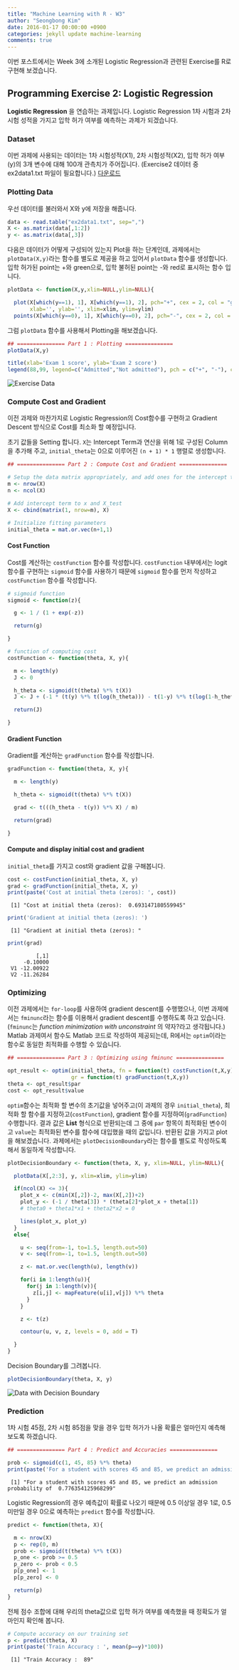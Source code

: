 ```yaml
---
title: "Machine Learning with R - W3"
author: "Seongbong Kim"
date: 2016-01-17 00:00:00 +0900
categories: jekyll update machine-learning
comments: true
---
```


이번 포스트에서는 Week 3에 소개된 Logistic Regression과 관련된 Exercise를 R로 구현해 보겠습니다.


## Programming Exercise 2: Logistic Regression


**Logistic Regression** 을 연습하는 과제입니다.
 Logistic Regression 1차 시험과 2차 시험 성적을 가지고 입학 허가 여부를 예측하는 과제가 되겠습니다.

### Dataset
이번 과제에 사용되는 데이터는 1차 시험성적(X1), 2차 시험성적(X2), 입학 허가 여부(y)의 3개 변수에 대해 100개 관측치가 주어집니다.
(Exercise2 데이터 중 ex2data1.txt 파일이 필요합니다.)
<a href="http://s3.amazonaws.com/spark-public/ml/exercises/on-demand/machine-learning-ex2.zip">다운로드</a>

### Plotting Data

우선 데이터를 불러와서 X와 y에 저장을 해줍니다.

```r
data <- read.table("ex2data1.txt", sep=",")
X <- as.matrix(data[,1:2])
y <- as.matrix(data[,3])
```

다음은 데이터가 어떻게 구성되어 있는지 Plot을 하는 단계인데, 과제에서는 `plotData(X,y)`라는 함수를 별도로 제공을 하고 있어서 `plotData` 함수를 생성합니다. 입학 허가된 point는 +와 green으로, 입학 불허된 point는 -와 red로 표시하는 함수 입니다.


```r
plotData <- function(X,y,xlim=NULL,ylim=NULL){

  plot(X[which(y==1), 1], X[which(y==1), 2], pch="+", cex = 2, col = "green",
       xlab='', ylab='', xlim=xlim, ylim=ylim)
  points(X[which(y==0), 1], X[which(y==0), 2], pch="-", cex = 2, col = "red")}
```

그럼 `plotData` 함수를 사용해서 Plotting을 해보겠습니다.


```r
## =============== Part 1 : Plotting ===============
plotData(X,y)

title(xlab='Exam 1 score', ylab='Exam 2 score')
legend(88,99, legend=c("Admitted","Not admitted"), pch = c("+", "-"), col=c("green", "red"))
```

![Exercise Data](/assets/coursera/machine-learning/ex2/ex2-1-1.png)


### Compute Cost and Gradient
이전 과제와 마찬가지로 Logistic Regression의 Cost함수를 구현하고 Gradient Descent 방식으로 Cost를 최소화 할 예정입니다.

초기 값들을 Setting 합니다. `X`는 Intercept Term과 연산을 위해 1로 구성된 Column을 추가해 주고, `initial_theta`는 0으로 이루어진 `(n + 1) * 1` 행렬로 생성합니다.


```r
## =============== Part 2 : Compute Cost and Gradient ===============

# Setup the data matrix appropriately, and add ones for the intercept term
m <- nrow(X)
n <- ncol(X)

# Add intercept term to x and X_test
X <- cbind(matrix(1, nrow=m), X)

# Initialize fitting parameters
initial_theta = mat.or.vec(n+1,1)
```


#### Cost Function
Cost를 계산하는 `costFunction` 함수를 작성합니다. `costFunction` 내부에서는 logit함수를 구현하는 `sigmoid` 함수를 사용하기 때문에 `sigmoid` 함수를 먼저 작성하고 `costFunction` 함수를 작성합니다.

```r
# sigmoid function
sigmoid <- function(z){

  g <- 1 / (1 + exp(-z))

  return(g)

}

# function of computing cost
costFunction <- function(theta, X, y){

  m <- length(y)
  J <- 0

  h_theta <- sigmoid(t(theta) %*% t(X))
  J <- J + (-1 * (t(y) %*% t(log(h_theta))) - t(1-y) %*% t(log(1-h_theta))) / m

  return(J)

}
```


#### Gradient Function
Gradient를 계산하는 `gradFunction` 함수를 작성합니다.

```r
gradFunction <- function(theta, X, y){

  m <- length(y)

  h_theta <- sigmoid(t(theta) %*% t(X))

  grad <- t(((h_theta - t(y)) %*% X) / m)

  return(grad)

}
```


#### Compute and display initial cost and gradient
`initial_theta`를 가지고 cost와 gradient 값을 구해봅니다.

```r
cost <- costFunction(initial_theta, X, y)
grad <- gradFunction(initial_theta, X, y)
print(paste('Cost at initial theta (zeros): ', cost))
```


     [1] "Cost at initial theta (zeros):  0.693147180559945"


```r
print('Gradient at initial theta (zeros): ')
```


     [1] "Gradient at initial theta (zeros): "


```r
print(grad)
```


             [,1]
         -0.10000
     V1 -12.00922
     V2 -11.26284



### Optimizing
이전 과제에서는 `for-loop`를 사용하여 gradient descent를 수행했으나, 이번 과제에서는 `fminunc`라는 함수를 이용해서 gradient descent를 수행하도록 하고 있습니다.(`fminunc`는 *function minimization with unconstraint* 의 약자?라고 생각됩니다.) Matlab 과제여서 함수도 Matlab 코드로 작성하여 제공되는데, R에서는 `optim`이라는 함수로 동일한 최적화를 수행할 수 있습니다.


```r
## =============== Part 3 : Optimizing using fminunc ===============

opt_result <- optim(initial_theta, fn = function(t) costFunction(t,X,y),
                    gr = function(t) gradFunction(t,X,y))
theta <- opt_result$par
cost <- opt_result$value
```
`optim`함수는 최적화 할 변수의 초기값을 넣어주고(이 과제의 경우 `initial_theta`), 최적화 할 함수를 지정하고(`costFunction`), gradient 함수를 지정하여(`gradFunction`) 수행합니다.
결과 값은 **List** 형식으로 반환되는데 그 중에 `par` 항목이 최적화된 변수이고 `value`는 최적화된 변수를 함수에 대입했을 때의 값입니다.
반환된 값을 가지고 plot을 해보겠습니다.
과제에서는 `plotDecisionBoundary`라는 함수를 별도로 작성하도록 해서 동일하게 작성합니다.

```r
plotDecisionBoundary <- function(theta, X, y, xlim=NULL, ylim=NULL){

  plotData(X[,2:3], y, xlim=xlim, ylim=ylim)

  if(ncol(X) <= 3){
    plot_x <- c(min(X[,2])-2, max(X[,2])+2)
    plot_y <- (-1 / theta[3]) * (theta[2]*plot_x + theta[1])
    # theta0 + theta1*x1 + theta2*x2 = 0

    lines(plot_x, plot_y)
  }
  else{

    u <- seq(from=-1, to=1.5, length.out=50)
    v <- seq(from=-1, to=1.5, length.out=50)

    z <- mat.or.vec(length(u), length(v))

    for(i in 1:length(u)){
      for(j in 1:length(v)){
        z[i,j] <- mapFeature(u[i],v[j]) %*% theta
      }
    }

    z <- t(z)

    contour(u, v, z, levels = 0, add = T)

  }
}
```

Decision Boundary를 그려봅니다.

```r
plotDecisionBoundary(theta, X, y)
```

![Data with Decision Boundary](/assets/coursera/machine-learning/ex2/ex2-1-2.png)

### Prediction

1차 시험 45점, 2차 시험 85점을 맞을 경우 입학 허가가 나올 확률은 얼마인지 예측해 보도록 하겠습니다.


```r
## =============== Part 4 : Predict and Accuracies ===============

prob <- sigmoid(c(1, 45, 85) %*% theta)
print(paste('For a student with scores 45 and 85, we predict an admission probability of ', prob))
```


     [1] "For a student with scores 45 and 85, we predict an admission probability of  0.776354125968299"



Logistic Regression의 경우 예측값이 확률로 나오기 때문에 0.5 이상일 경우 1로, 0.5 미만일 경우 0으로 예측하는 `predict` 함수를 작성합니다.

```r
predict <- function(theta, X){

  m <- nrow(X)
  p <- rep(0, m)
  prob <- sigmoid(t(theta) %*% t(X))
  p_one <- prob >= 0.5
  p_zero <- prob < 0.5
  p[p_one] <- 1  
  p[p_zero] <- 0

  return(p)
}
```

전체 점수 조합에 대해 우리의 theta값으로 입학 허가 여부를 예측했을 때 정확도가 얼마인지 확인해 봅니다.

```r
# Compute accuracy on our training set
p <- predict(theta, X)
print(paste('Train Accuracy : ', mean(p==y)*100))
```


     [1] "Train Accuracy :  89"
